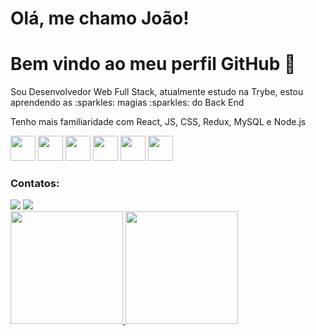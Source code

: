 # Olá, me chamo João! 
# Bem vindo ao meu perfil GitHub 👋
<p>Sou Desenvolvedor Web Full Stack, atualmente estudo na Trybe, estou aprendendo as :sparkles: magias :sparkles: do Back End</p>
<p>Tenho mais familiaridade com React, JS, CSS, Redux, MySQL e Node.js</p>
<div>
  <img src="https://cdn.jsdelivr.net/gh/devicons/devicon/icons/react/react-original.svg" width="40" height="40"/>
  <img src="https://cdn.jsdelivr.net/gh/devicons/devicon/icons/javascript/javascript-original.svg"  width="40" height="40"/>
  <img src="https://cdn.jsdelivr.net/gh/devicons/devicon/icons/css3/css3-original.svg" width="40" height="40"/>
  <img src="https://cdn.jsdelivr.net/gh/devicons/devicon/icons/redux/redux-original.svg" width="40" height="40"/>
  <img src="https://cdn.jsdelivr.net/gh/devicons/devicon/icons/mysql/mysql-original.svg" width="40" height="40"/>
  <img src="https://cdn.jsdelivr.net/gh/devicons/devicon/icons/nodejs/nodejs-original.svg" width="40" height="40"/>
</div>
<h3>Contatos:</h3>
<div>
<a href = "joaogallop@gmail.com"><img src="https://img.shields.io/badge/Gmail-D14836?style=for-the-badge&logo=gmail&logoColor=white" target="_blank"></a>
<a href="https://www.linkedin.com/in/jo%C3%A3o-gallo-19a51622a/" target="_blank"><img src="https://img.shields.io/badge/-LinkedIn-%230077B5?style=for-the-badge&logo=linkedin&logoColor=white" target="_blank"></a>   
</div>
<div>
<a href="https://github.com/joao-gallo">
<img height="180em" src="https://github-readme-stats.vercel.app/api/top-langs/?username=joao-gallo&layout=compact&langs_count=7&theme=dracula"/>
<img height="180em" src="https://github-readme-stats.vercel.app/api?username=joao-gallo&show_icons=true&theme=dracula&include_all_commits=true&count_private=true"/>
</div>

